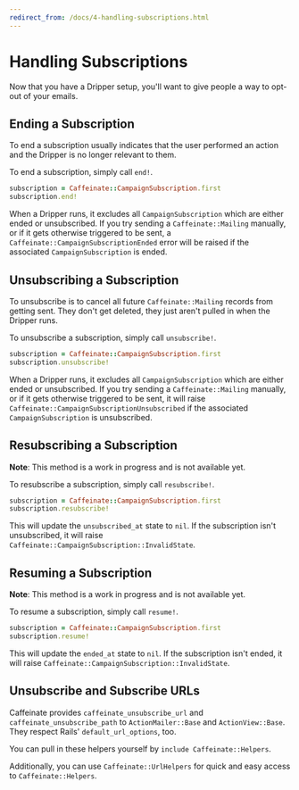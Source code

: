 ```yaml
---
redirect_from: /docs/4-handling-subscriptions.html
---
```


# Handling Subscriptions

Now that you have a Dripper setup, you'll want to give people a way to opt-out of your emails.

## Ending a Subscription

To end a subscription usually indicates that the user performed an action and the Dripper is no longer relevant to them.

To end a subscription, simply call `end!`. 

```ruby 
subscription = Caffeinate::CampaignSubscription.first
subscription.end!
```

When a Dripper runs, it excludes all `CampaignSubscription` which are either ended or unsubscribed. If you try sending a 
`Caffeinate::Mailing` manually, or if it gets otherwise triggered to be sent, a `Caffeinate::CampaignSubscriptionEnded` 
error will be raised if the associated `CampaignSubscription` is ended.

## Unsubscribing a Subscription

To unsubscribe is to cancel all future `Caffeinate::Mailing` records from getting sent. They don't get deleted, they 
just aren't pulled in when the Dripper runs. 

To unsubscribe a subscription, simply call `unsubscribe!`. 

```ruby 
subscription = Caffeinate::CampaignSubscription.first
subscription.unsubscribe!
```

When a Dripper runs, it excludes all `CampaignSubscription` which are either ended or unsubscribed. If you try sending a 
`Caffeinate::Mailing` manually, or if it gets otherwise triggered to be sent, it will raise 
`Caffeinate::CampaignSubscriptionUnsubscribed` if the associated `CampaignSubscription` is unsubscribed.

## Resubscribing a Subscription

**Note**: This method is a work in progress and is not available yet.

To resubscribe a subscription, simply call `resubscribe!`. 

```ruby 
subscription = Caffeinate::CampaignSubscription.first
subscription.resubscribe!
```

This will update the `unsubscribed_at` state to `nil`. If the subscription isn't unsubscribed, it will raise
`Caffeinate::CampaignSubscription::InvalidState`.

## Resuming a Subscription

**Note**: This method is a work in progress and is not available yet.

To resume a subscription, simply call `resume!`. 

```ruby 
subscription = Caffeinate::CampaignSubscription.first
subscription.resume!
```

This will update the `ended_at` state to `nil`. If the subscription isn't ended, it will raise
`Caffeinate::CampaignSubscription::InvalidState`.

## Unsubscribe and Subscribe URLs

Caffeinate provides `caffeinate_unsubscribe_url` and `caffeinate_unsubscribe_path` to `ActionMailer::Base`
and `ActionView::Base`. They respect Rails' `default_url_options`, too.

You can pull in these helpers yourself by `include Caffeinate::Helpers`.

Additionally, you can use `Caffeinate::UrlHelpers` for quick and easy access to `Caffeinate::Helpers`.
